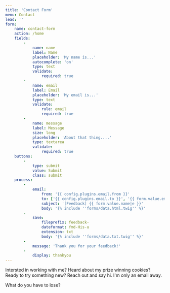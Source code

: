```yaml
---
title: 'Contact Form'
menu: Contact
lead: ''
form:
    name: contact-form
    action: /home
    fields:
        -
            name: name
            label: Name
            placeholder: 'My name is...'
            autocomplete: 'on'
            type: text
            validate:
                required: true
        -
            name: email
            label: Email
            placeholder: 'My email is...'
            type: text
            validate:
                rule: email
                required: true
        -
            name: message
            label: Message
            size: long
            placeholder: 'About that thing....'
            type: textarea
            validate:
                required: true
    buttons:
        -
            type: submit
            value: Submit
            class: submit
    process:
        -
            email:
                from: '{{ config.plugins.email.from }}'
                to: ['{{ config.plugins.email.to }}', '{{ form.value.email }}']
                subject: '[Feedback] {{ form.value.name|e }}'
                body: '{% include ''forms/data.html.twig'' %}'
        -
            save:
                fileprefix: feedback-
                dateformat: Ymd-His-u
                extension: txt
                body: '{% include ''forms/data.txt.twig'' %}'
        -
            message: 'Thank you for your feedback!'
        -
            display: thankyou
---
```


Intersted in working with me? Heard about my prize winning cookies? Ready to try something new?  Reach out and say hi. I'm only an email away. 

What do you have to lose?